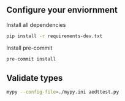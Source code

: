 ## Configure your enviornment
Install all dependencies
```bash
pip install -r requirements-dev.txt
```

Install pre-commit
```bash
pre-commit install
```

## Validate types
```bash
mypy --config-file=./mypy.ini aedttest.py
```
